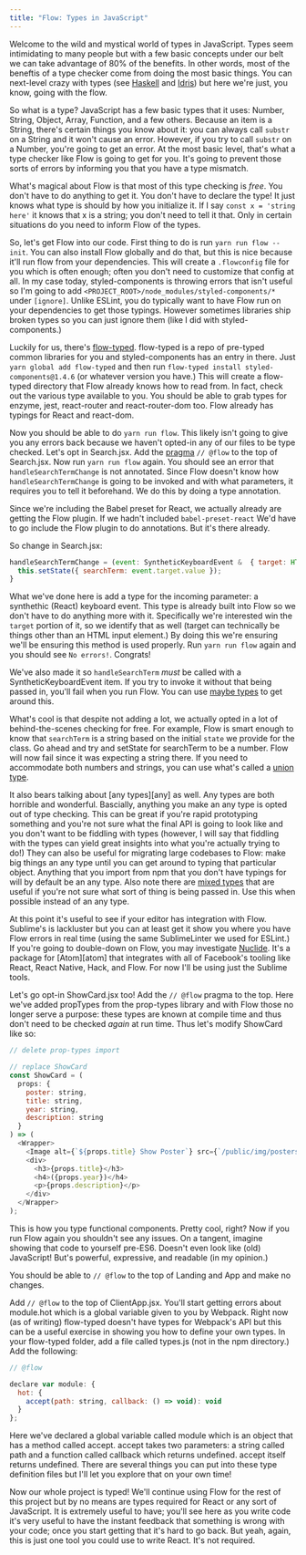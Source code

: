 ```yaml
---
title: "Flow: Types in JavaScript"
---
```


Welcome to the wild and mystical world of types in JavaScript. Types seem intimidating to many people but with a few basic concepts under our belt we can take advantage of 80% of the benefits. In other words, most of the beneftis of a type checker come from doing the most basic things. You can next-level crazy with types (see [Haskell][haskell] and [Idris][idris]) but here we're just, you know, going with the flow.

So what is a type? JavaScript has a few basic types that it uses: Number, String, Object, Array, Function, and a few others. Because an item is a String, there's certain things you know about it: you can always call `substr` on a String and it won't cause an error. However, if you try to call `substr` on a Number, you're going to get an error. At the most basic level, that's what a type checker like Flow is going to get for you. It's going to prevent those sorts of errors by informing you that you have a type mismatch.

What's magical about Flow is that most of this type checking is _free_. You don't have to do anything to get it. You don't have to declare the type! It just knows what type is should by how you initialize it. If I say `const x = 'string here'` it knows that x is a string; you don't need to tell it that. Only in certain situations do you need to inform Flow of the types.

So, let's get Flow into our code. First thing to do is run `yarn run flow -- init`. You can also install Flow globally and do that, but this is nice because it'll run flow from your dependencies. This will create a `.flowconfig` file for you which is often enough; often you don't need to customize that config at all. In my case today, styled-components is throwing errors that isn't useful so I'm going to add `<PROJECT_ROOT>/node_modules/styled-components/*` under `[ignore]`. Unlike ESLint, you do typically want to have Flow run on your dependencies to get those typings. However sometimes libraries ship broken types so you can just ignore them (like I did with styled-components.)

Luckily for us, there's [flow-typed][ft]. flow-typed is a repo of pre-typed common libraries for you and styled-components has an entry in there. Just `yarn global add flow-typed` and then run `flow-typed install styled-components@1.4.6` (or whatever version you have.) This will create a flow-typed directory that Flow already knows how to read from. In fact, check out the various type available to you. You should be able to grab types for enzyme, jest, react-router and react-router-dom too. Flow already has typings for React and react-dom.

Now you should be able to do `yarn run flow`. This likely isn't going to give you any errors back because we haven't opted-in any of our files to be type checked. Let's opt in Search.jsx. Add the [pragma][pragma] `// @flow` to the top of Search.jsx. Now run `yarn run flow` again. You should see an error that `handleSearchTermChange` is not annotated. Since Flow doesn't know how `handleSearchTermChange` is going to be invoked and with what parameters, it requires you to tell it beforehand. We do this by doing a type annotation.

Since we're including the Babel preset for React, we actually already are getting the Flow plugin. If we hadn't included `babel-preset-react` We'd have to go include the Flow plugin to do annotations. But it's there already.

So change in Search.jsx:

```javascript
handleSearchTermChange = (event: SyntheticKeyboardEvent &  { target: HTMLInputElement }) => {
  this.setState({ searchTerm: event.target.value });
}
```

What we've done here is add a type for the incoming parameter: a synthethic (React) keyboard event. This type is already built into Flow so we don't have to do anything more with it. Specifically we're interested win the `target` portion of it, so we identify that as well (target can technically be things other than an HTML input element.) By doing this we're ensuring we'll be ensuring this method is used properly. Run `yarn run flow` again and you should see `No errors!`. Congrats!

We've also made it so `handleSearchTerm` _must_ be called with a SyntheticKeyboardEvent item. If you try to invoke it without that being passed in, you'll fail when you run Flow. You can use [maybe types][maybe] to get around this.

What's cool is that despite not adding a lot, we actually opted in a lot of behind-the-scenes checking for free. For example, Flow is smart enough to know that `searchTerm` is a string based on the initial `state` we provide for the class. Go ahead and try and setState for searchTerm to be a number. Flow will now fail since it was expecting a string there. If you need to accommodate both numbers and strings, you can use what's called a [union type][union].

It also bears talking about [any types][any] as well. Any types are both horrible and wonderful. Bascially, anything you make an any type is opted out of type checking. This can be great if you're rapid prototyping something and you're not sure what the final API is going to look like and you don't want to be fiddling with types (however, I will say that fiddling with the types can yield great insights into what you're actually trying to do!) They can also be useful for migrating large codebases to Flow: make big things an any type until you can get around to typing that particular object. Anything that you import from npm that you don't have typings for will by default be an any type. Also note there are [mixed types][mixed] that are useful if you're not sure what sort of thing is being passed in. Use this when possible instead of an any type.

At this point it's useful to see if your editor has integration with Flow. Sublime's is lackluster but you can at least get it show you where you have Flow errors in real time (using the same SublimeLinter we used for ESLint.) If you're going to double-down on Flow, you may investigate [Nuclide][nuclide]. It's a package for [Atom][atom] that integrates with all of Facebook's tooling like React, React Native, Hack, and Flow. For now I'll be using just the Sublime tools.

Let's go opt-in ShowCard.jsx too! Add the `// @flow` pragma to the top. Here we've added propTypes from the prop-types library and with Flow those no longer serve a purpose: these types are known at compile time and thus don't need to be checked _again_ at run time. Thus let's modify ShowCard like so:

```javascript
// delete prop-types import

// replace ShowCard
const ShowCard = (
  props: {
    poster: string,
    title: string,
    year: string,
    description: string
  }
) => (
  <Wrapper>
    <Image alt={`${props.title} Show Poster`} src={`/public/img/posters/${props.poster}`} />
    <div>
      <h3>{props.title}</h3>
      <h4>({props.year})</h4>
      <p>{props.description}</p>
    </div>
  </Wrapper>
);
```

This is how you type functional components. Pretty cool, right? Now if you run Flow again you shouldn't see any issues. On a tangent, imagine showing that code to yourself pre-ES6. Doesn't even look like (old) JavaScript! But's powerful, expressive, and readable (in my opinion.)

You should be able to `// @flow` to the top of Landing and App and make no changes.

Add `// @flow` to the top of ClientApp.jsx. You'll start getting errors about module.hot which is a global variable given to you by Webpack. Right now (as of writing) flow-typed doesn't have types for Webpack's API but this can be a useful exercise in showing you how to define your own types. In your flow-typed folder, add a file called types.js (not in the npm directory.) Add the following:

```javascript
// @flow

declare var module: {
  hot: {
    accept(path: string, callback: () => void): void
  }
};
```

Here we've declared a global variable called module which is an object that has a method called accept. accept takes two parameters: a string called path and a function called callback which returns undefined. accept itself returns undefined. There are several things you can put into these type definition files but I'll let you explore that on your own time!

Now our whole project is typed! We'll continue using Flow for the rest of this project but by no means are types required for React or any sort of JavaScript. It is extremely useful to have; you'll see here as you write code it's very useful to have the instant feedback that something is wrong with your code; once you start getting that it's hard to go back. But yeah, again, this is just one tool you could use to write React. It's not required.

[pragma]: https://en.wikipedia.org/wiki/Directive_(programming)
[maybe]: https://flow.org/en/docs/types/maybe/
[union]: https://flow.org/en/docs/types/unions/
[union]: https://flow.org/en/docs/types/any/
[mixed]: https://flow.org/en/docs/types/mixed/
[ft]: https://github.com/flowtype/flow-typed/tree/master/definitions/npm
[nuclide]: https://nuclide.io/docs/languages/flow/
[haskell]: https://www.haskell.org/
[idris]: https://www.idris-lang.org/

